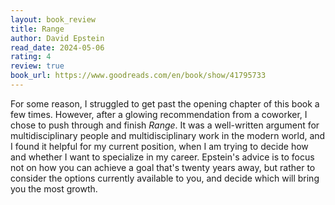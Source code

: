 ```yaml
---
layout: book_review
title: Range
author: David Epstein
read_date: 2024-05-06
rating: 4
review: true
book_url: https://www.goodreads.com/en/book/show/41795733
---
```


For some reason, I struggled to get past the opening chapter of this book a few times. However, after a glowing recommendation from a coworker, I chose to push through and finish *Range*. It was a well-written argument for multidisciplinary people and multidisciplinary work in the modern world, and I found it helpful for my current position, when I am trying to decide how and whether I want to specialize in my career. Epstein's advice is to focus not on how you can achieve a goal that's twenty years away, but rather to consider the options currently available to you, and decide which will bring you the most growth.